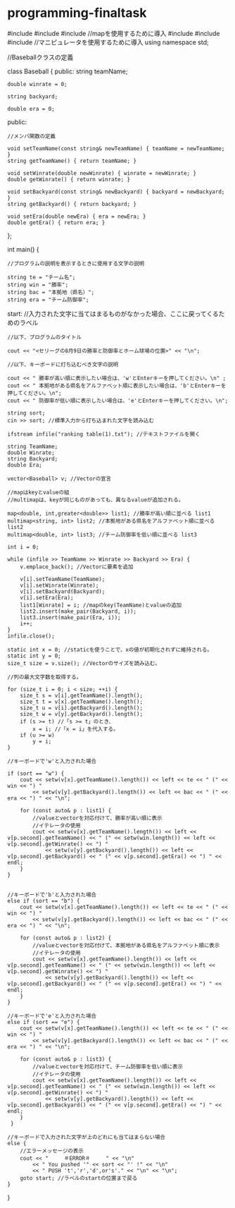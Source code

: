 # programming-finaltask
#include <iostream>
#include <string>
#include <map> //mapを使用するために導入
#include <fstream>
#include <vector>
#include <iomanip> //マニピュレータを使用するために導入
using namespace std;

//Baseballクラスの定義

class Baseball {
public:
    string teamName;

    double winrate = 0;

    string backyard;

    double era = 0;

public:

    //メンバ関数の定義
    
    void setTeamName(const string& newTeamName) { teamName = newTeamName; }
    string getTeamName() { return teamName; }

    void setWinrate(double newWinrate) { winrate = newWinrate; }
    double getWinrate() { return winrate; }

    void setBackyard(const string& newBackyard) { backyard = newBackyard; }
    string getBackyard() { return backyard; }

    void setEra(double newEra) { era = newEra; }
    double getEra() { return era; }
};

int main() {

    //プログラムの説明を表示するときに使用する文字の説明
    
    string te = "チーム名";
    string win = "勝率";
    string bac = "本拠地（県名）";
    string era = "チーム防御率";

start: //入力された文字に当てはまるものがなかった場合、ここに戻ってくるためのラベル

    //以下、プログラムのタイトル
    
    cout << "<セリーグの8月9日の勝率と防御率とホーム球場の位置>" << "\n";

    //以下、キーボードに打ち込むべき文字の説明
    
    cout << " 勝率が高い順に表示したい場合は、'w'とEnterキーを押してください。\n" ;
    cout << " 本拠地がある県名をアルファベット順に表示したい場合は、'b'とEnterキーを押してください。\n";
    cout << " 防御率が低い順に表示したい場合は、'e'とEnterキーを押してください。\n";

    string sort;
    cin >> sort; //標準入力から打ち込まれた文字を読み込む

    ifstream infile("ranking table(1).txt"); //テキストファイルを開く

    string TeamName;
    double Winrate;
    string Backyard;
    double Era;

    vector<Baseball> v; //Vectorの宣言

    //mapはkeyとvalueの組
    //multimapは、keyが同じものがあっても、異なるvalueが追加される。
    
    map<double, int,greater<double>> list1; //勝率が高い順に並べる list1
    multimap<string, int> list2; //本拠地がある県名をアルファベット順に並べる list2
    multimap<double, int> list3; //チーム防御率を低い順に並べる list3

    int i = 0;

    while (infile >> TeamName >> Winrate >> Backyard >> Era) {
        v.emplace_back(); //Vectorに要素を追加

        v[i].setTeamName(TeamName);
        v[i].setWinrate(Winrate);
        v[i].setBackyard(Backyard);
        v[i].setEra(Era);
        list1[Winrate] = i; //mapのkey(TeamName)とvalueの追加
        list2.insert(make_pair(Backyard, i)); 
        list3.insert(make_pair(Era, i));
        i++;
    }
    infile.close();

    static int x = 0; //staticを使うことで、xの値が初期化されずに維持される。
    static int y = 0;
    size_t size = v.size(); //Vectorのサイズを読み込む。
    
    //列の最大文字数を取得する。
    
    for (size_t i = 0; i < size; ++i) {
        size_t s = v[i].getTeamName().length();
        size_t t = v[x].getTeamName().length();
        size_t u = v[i].getBackyard().length();
        size_t w = v[y].getBackyard().length();
        if (s >= t) //「s >= t」のとき、
            x = i; //「x = i」を代入する。
        if (u >= w)
            y = i;
    }

    //キーボードで'w'と入力された場合
    
    if (sort == "w") {
        cout << setw(v[x].getTeamName().length()) << left << te << " (" << win << ") "
            << setw(v[y].getBackyard().length()) << left << bac << " (" << era << ") " << "\n";

        for (const auto& p : list1) {
            //valueとvectorを対応付けて、勝率が高い順に表示
            //イテレータの使用
            cout << setw(v[x].getTeamName().length()) << left << v[p.second].getTeamName() << " (" << setw(win.length()) << left << v[p.second].getWinrate() << ") "
                << setw(v[y].getBackyard().length()) << left << v[p.second].getBackyard() << " (" << v[p.second].getEra() << ") " << endl;
        }
    }
        
    
    //キーボードで'b'と入力された場合
    else if (sort == "b") {
        cout << setw(v[x].getTeamName().length()) << left << te << " (" << win << ") "
            << setw(v[y].getBackyard().length()) << left << bac << " (" << era << ") " << "\n";

        for (const auto& p : list2) {
            //valueとvectorを対応付けて、本拠地がある県名をアルファベット順に表示
            //イテレータの使用
            cout << setw(v[x].getTeamName().length()) << left << v[p.second].getTeamName() << " (" << setw(win.length()) << left << v[p.second].getWinrate() << ") "
                << setw(v[y].getBackyard().length()) << left << v[p.second].getBackyard() << " (" << v[p.second].getEra() << ") " << endl;
        }
    }
    
    //キーボードで'e'と入力された場合
    else if (sort == "e") {
        cout << setw(v[x].getTeamName().length()) << left << te << " (" << win << ") "
            << setw(v[y].getBackyard().length()) << left << bac << " (" << era << ") " << "\n";

        for (const auto& p : list3) {
            //valueとvectorを対応付けて、チーム防御率を低い順に表示
            //イテレータの使用
            cout << setw(v[x].getTeamName().length()) << left << v[p.second].getTeamName() << " (" << setw(win.length()) << left << v[p.second].getWinrate() << ") "
                << setw(v[y].getBackyard().length()) << left << v[p.second].getBackyard() << " (" << v[p.second].getEra() << ") " << endl;
        }
     }
    
    //キーボードで入力された文字が上のどれにも当てはまらない場合
    else {
        //エラーメッセージの表示
        cout << "　　　＃ERROR＃　　　" << "\n"
            << " You pushed '" << sort << "' !" << "\n"
            << " PUSH 't','r','d',or's'." << "\n" << "\n";
        goto start; //ラベルのstartの位置まで戻る
    }
}
